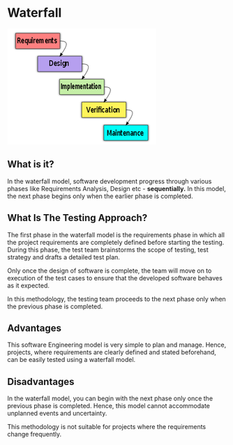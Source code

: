 # Waterfall

![Waterfall Model](https://github.com/LeeMurray/ToolBoxforGuy/blob/master/Images/1.Waterfall.png "Waterfall Model Image")

## What is it? 
In the waterfall model, software development progress through various phases like Requirements Analysis, Design etc -  **sequentially.**
In this model, the next phase begins only when the earlier phase is completed. 

## What Is The Testing Approach? 
The first phase in the waterfall model is the requirements phase in which all the project requirements are completely defined before starting the testing. During this phase, the test team brainstorms the scope of testing, test strategy and drafts a detailed test plan. 

Only once the design of software is complete, the team will move on to execution of the test cases to ensure that the developed software behaves as it expected. 

In this methodology, the testing team proceeds to the next phase only when the previous phase is completed. 

## Advantages 
This software Engineering model is very simple to plan and manage. Hence, projects, where requirements are clearly defined and stated beforehand, can be easily tested using a waterfall model.  

## Disadvantages 

In the waterfall model, you can begin with the next phase only once the previous phase is completed. Hence, this model cannot accommodate unplanned events and uncertainty. 

This methodology is not suitable for projects where the requirements change frequently. 
